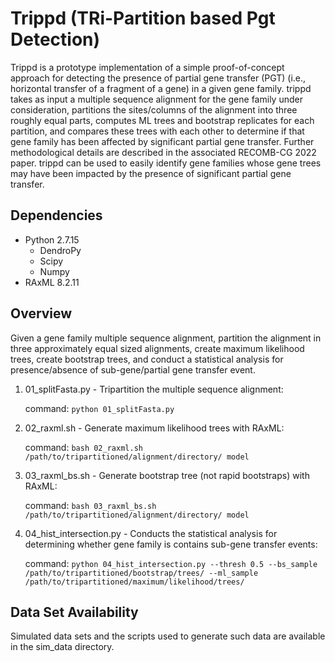 # Trippd (TRi-Partition based Pgt Detection)

Trippd is a prototype implementation of a simple proof-of-concept approach for detecting the presence of partial gene transfer (PGT) (i.e., horizontal transfer of a fragment of a gene) in a given gene family. trippd takes as input a multiple sequence alignment for the gene family under consideration, partitions the sites/columns of the alignment into three roughly equal parts, computes ML trees and bootstrap replicates for each partition, and compares these trees with each other to determine if that gene family has been affected by significant partial gene transfer. Further methodological details are described in the associated RECOMB-CG 2022 paper. trippd can be used to easily identify gene families whose gene trees may have been impacted by the presence of significant partial gene transfer.

 

## Dependencies
- Python 2.7.15
  - DendroPy
  - Scipy
  - Numpy
- RAxML 8.2.11


## Overview

Given a gene family multiple sequence alignment, partition the alignment in three approximately equal sized alignments, create maximum likelihood trees, create bootstrap trees, and conduct a statistical analysis for presence/absence of sub-gene/partial gene transfer event.

1. 01_splitFasta.py - Tripartition the multiple sequence alignment:  

   command: `python 01_splitFasta.py`  
 
2. 02_raxml.sh - Generate maximum likelihood trees with RAxML:  
   
   command: `bash 02_raxml.sh /path/to/tripartitioned/alignment/directory/ model`

3. 03_raxml_bs.sh - Generate bootstrap tree (not rapid bootstraps) with RAxML:

   command: `bash 03_raxml_bs.sh /path/to/tripartitioned/alignment/directory/ model `

4. 04_hist_intersection.py - Conducts the statistical analysis for determining whether gene family is contains sub-gene transfer events:
   
   command: `python 04_hist_intersection.py --thresh 0.5 --bs_sample /path/to/tripartitioned/bootstrap/trees/ --ml_sample /path/to/tripartitioned/maximum/likelihood/trees/`

## Data Set Availability

Simulated data sets and the scripts used to generate such data are available in the sim_data directory.
